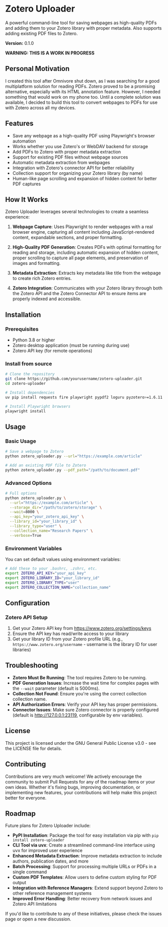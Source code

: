 # Zotero Uploader

A powerful command-line tool for saving webpages as high-quality PDFs and adding them to your Zotero library with proper metadata. Also supports adding existing PDF files to Zotero.

**Version:** 0.1.0

**WARNING: THIS IS A WORK IN PROGRESS**

## Personal Motivation

I created this tool after Omnivore shut down, as I was searching for a good multiplatform solution for reading PDFs. Zotero proved to be a promising alternative, especially with its HTML annotation feature. However, I needed something that would work on my phone too. Until a complete solution was available, I decided to build this tool to convert webpages to PDFs for use with Zotero across all my devices.

## Features

- Save any webpage as a high-quality PDF using Playwright's browser automation
- Works whether you use Zotero's or WebDAV backend for storage
- Add PDFs to Zotero with proper metadata extraction
- Support for existing PDF files without webpage sources
- Automatic metadata extraction from webpages
- Integration with Zotero's connector API for better reliability
- Collection support for organizing your Zotero library (by name)
- Human-like page scrolling and expansion of hidden content for better PDF captures

## How It Works

Zotero Uploader leverages several technologies to create a seamless experience:

1. **Webpage Capture**: Uses Playwright to render webpages with a real browser engine, capturing all content including JavaScript-rendered content, expandable sections, and proper formatting.

2. **High-Quality PDF Generation**: Creates PDFs with optimal formatting for reading and storage, including automatic expansion of hidden content, proper scrolling to capture all page elements, and preservation of images and formatting.

3. **Metadata Extraction**: Extracts key metadata like title from the webpage to create rich Zotero entries.

4. **Zotero Integration**: Communicates with your Zotero library through both the Zotero API and the Zotero Connector API to ensure items are properly indexed and accessible.

## Installation

### Prerequisites

- Python 3.8 or higher
- Zotero desktop application (must be running during use)
- Zotero API key (for remote operations)

### Install from source

```bash
# Clone the repository
git clone https://github.com/yourusername/zotero-uploader.git
cd zotero-uploader

# Install dependencies
uv pip install requests fire playwright pypdf2 loguru pyzotero>=1.6.11

# Install Playwright browsers
playwright install
```

## Usage

### Basic Usage

```bash
# Save a webpage to Zotero
python zotero_uploader.py --url="https://example.com/article"

# Add an existing PDF file to Zotero
python zotero_uploader.py --pdf_path="/path/to/document.pdf"
```

### Advanced Options

```bash
# Full options
python zotero_uploader.py \
  --url="https://example.com/article" \
  --storage_dir="/path/to/zotero/storage" \
  --wait=8000 \
  --api_key="your_zotero_api_key" \
  --library_id="your_library_id" \
  --library_type="user" \
  --collection_name="Research Papers" \
  --verbose=True
```

### Environment Variables

You can set default values using environment variables:

```bash
# Add these to your .bashrc, .zshrc, etc.
export ZOTERO_API_KEY="your_api_key"
export ZOTERO_LIBRARY_ID="your_library_id"
export ZOTERO_LIBRARY_TYPE="user"
export ZOTERO_COLLECTION_NAME="collection_name"
```

## Configuration

### Zotero API Setup

1. Get your Zotero API key from https://www.zotero.org/settings/keys
2. Ensure the API key has read/write access to your library
3. Get your library ID from your Zotero profile URL (e.g., `https://www.zotero.org/username` - username is the library ID for user libraries)

## Troubleshooting

- **Zotero Must Be Running**: The tool requires Zotero to be running.
- **PDF Generation Issues**: Increase the wait time for complex pages with the `--wait` parameter (default is 5000ms).
- **Collection Not Found**: Ensure you're using the correct collection collection name.
- **API Authorization Errors**: Verify your API key has proper permissions.
- **Connector Issues**: Make sure Zotero connector is properly configured (default is http://127.0.0.1:23119, configurable by env variables).

## License

This project is licensed under the GNU General Public License v3.0 - see the LICENSE file for details.

## Contributing

Contributions are very much welcome! We actively encourage the community to submit Pull Requests for any of the roadmap items or your own ideas. Whether it's fixing bugs, improving documentation, or implementing new features, your contributions will help make this project better for everyone.

## Roadmap

Future plans for Zotero Uploader include:

- **PyPI Installation**: Package the tool for easy installation via pip with `pip install zotero-uploader`
- **CLI Tool via uvx**: Create a streamlined command-line interface using uvx for improved user experience
- **Enhanced Metadata Extraction**: Improve metadata extraction to include authors, publication dates, and more
- **Batch Processing**: Support for processing multiple URLs or PDFs in a single command
- **Custom PDF Templates**: Allow users to define custom styling for PDF output
- **Integration with Reference Managers**: Extend support beyond Zotero to other reference management systems
- **Improved Error Handling**: Better recovery from network issues and Zotero API limitations

If you'd like to contribute to any of these initiatives, please check the issues page or open a new discussion.
